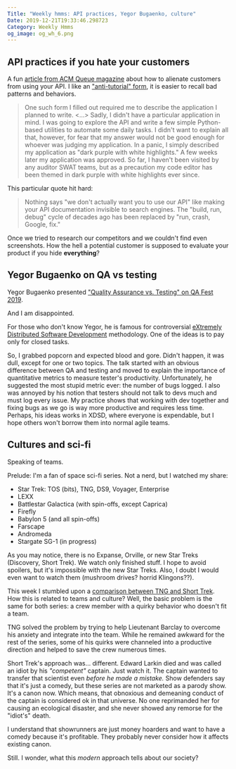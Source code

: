 ```yaml
---
Title: "Weekly hmms: API practices, Yegor Bugaenko, culture"
Date: 2019-12-21T19:33:46.298723
Category: Weekly Hmms
og_image: og_wh_6.png
---
```


## API practices if you hate your customers
A fun [article from ACM Queue magazine](https://queue.acm.org/detail.cfm?ref=rss&id=3375635) about how to alienate
customers from using your API. I like an ["anti-tutorial" form](https://www.aviskase.com/articles/2019/09/02/your-api-is-your-public-image/), 
it is easier to recall bad patterns and behaviors.


> One such form I filled out required me to describe the application I planned to write. <...>
> Sadly, I didn't have a particular application in mind. I was going to explore the API and write a few simple 
> Python-based utilities to automate some daily tasks. I didn't want to explain all that, however, for fear that 
> my answer would not be good enough for whoever was judging my application. 
> In a panic, I simply described my application as "dark purple with white highlights." 
> A few weeks later my application was approved. So far, I haven't been visited by any auditor SWAT teams, 
> but as a precaution my code editor has been themed in dark purple with white highlights ever since.

This particular quote hit hard:

> Nothing says "we don't actually want you to use our API" like making your API documentation invisible 
> to search engines. The "build, run, debug" cycle of decades ago has been replaced by "run, crash, Google, fix."

Once we tried to research our competitors and we couldn't find even screenshots. How the hell 
a potential customer is supposed to evaluate your product if you hide **everything**?


## Yegor Bugaenko on QA vs testing

Yegor Bugaenko presented ["Quality Assurance vs. Testing" on QA Fest 2019](https://www.youtube.com/watch?v=jZitXMQaXvE).

And I am disappointed. 

For those who don't know Yegor, he is famous for controversial [eXtremely Distributed Software Development](https://www.xdsd.org/) 
methodology. One of the ideas is to pay only for closed tasks.

So, I grabbed popcorn and expected blood and gore. Didn't happen, it was dull, except for one or two topics.
The talk started with an obvious difference between QA and testing and moved to explain the importance of 
quantitative metrics to measure tester's productivity. Unfortunately, he suggested the most stupid metric ever: the 
number of bugs logged. I also was annoyed by his notion that testers should not talk to devs much and must log every issue. 
My practice shows that working with dev together and fixing bugs as we go is way more productive and requires less time. 
Perhaps, his ideas works in XDSD, where everyone is expendable, but I hope others won't borrow them into normal agile teams.

## Cultures and sci-fi

Speaking of teams.

Prelude: I'm a fan of space sci-fi series. Not a nerd, but I watched my share:

- Star Trek: TOS (bits), TNG, DS9, Voyager, Enterprise
- LEXX
- Battlestar Galactica (with spin-offs, except Caprica)
- Firefly
- Babylon 5 (and all spin-offs)
- Farscape
- Andromeda
- Stargate SG-1 (in progress)

As you may notice, there is no Expanse, Orville, or new Star Treks (Discovery, Short Trek). We watch only
finished stuff. I hope to avoid spoilers, but it's impossible with the new Star Treks. Also, I doubt I would even
want to watch them (mushroom drives? horrid Klingons??).

This week I stumbled upon a [comparison between TNG and Short Trek](https://www.youtube.com/watch?v=rnlxugk3Qb0). 
How this is related to teams and culture? Well, the basic problem is the same for both series: a crew member with a quirky 
behavior who doesn't fit a team.


TNG solved the problem by trying to help Lieutenant Barclay to overcome his anxiety and integrate into the team. 
While he remained awkward for the rest of the series, some of his quirks were channeled into a productive direction and
helped to save the crew numerous times.

Short Trek's approach was... different. Edward Larkin died and was called an idiot by his _"competent"_ captain. 
Just watch it. The captain wanted to transfer that scientist even _before he made a mistake._ Show defenders say that 
it's just a comedy, but these series are not marketed as a parody show.  It's a canon now. Which means, 
that obnoxious and demeaning conduct of the captain is considered ok in that universe. No one reprimanded her for
causing an ecological disaster, and she never showed any remorse for the "idiot's" death. 

I understand that showrunners are just money hoarders and want to have a comedy because it's profitable. They 
probably never consider how it affects existing canon. 

Still. I wonder, what this _modern_ approach tells about our society? 
